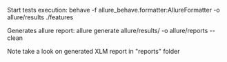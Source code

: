 Start tests execution:
behave -f allure_behave.formatter:AllureFormatter -o allure/results ./features

Generates allure report:
allure generate allure/results/ -o allure/reports --clean

Note take a look on generated XLM report in "reports" folder